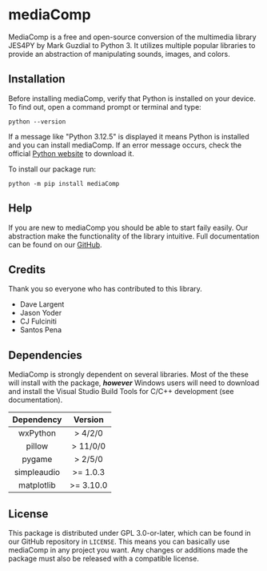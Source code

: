 # mediaComp 
MediaComp is a free and open-source conversion of the multimedia library JES4PY by Mark Guzdial to Python 3. It utilizes multiple popular libraries to provide an abstraction of manipulating sounds, images, and colors. 

## Installation
Before installing mediaComp, verify that Python is installed on your device. To find out, open a command prompt or terminal and type:

```python --version ```

If a message like "Python 3.12.5" is displayed it means Python is installed and you can install mediaComp. If an error message occurs, check the official [Python website](https://www.python.org/) to download it. 

To install our package run:

```python -m pip install mediaComp```

## Help

If you are new to mediaComp you should be able to start faily easily. Our abstraction make the functionality of the library intuitive. Full documentation can be found on our [GitHub](https://github.com/dllargent/mediaComp).

## Credits
Thank you so everyone who has contributed to this library.
- Dave Largent
- Jason Yoder
- CJ Fulciniti
- Santos Pena

## Dependencies
MediaComp is strongly dependent on several libraries. Most of the these will install with the package, ***however*** Windows users will need to download and install the Visual Studio Build Tools for C/C++ development (see documentation).

| Dependency | Version |
| :-----:| :-----: |
| wxPython | > 4/2/0 |
| pillow | > 11/0/0 |
| pygame | > 2/5/0 |
| simpleaudio | >= 1.0.3 |
| matplotlib | >= 3.10.0 |

## License
This package is distributed under GPL 3.0-or-later, which can be found in our GitHub repository in ```LICENSE```. This means you can basically use mediaComp in any project you want. Any changes or additions made the package must also be released with a compatible license.